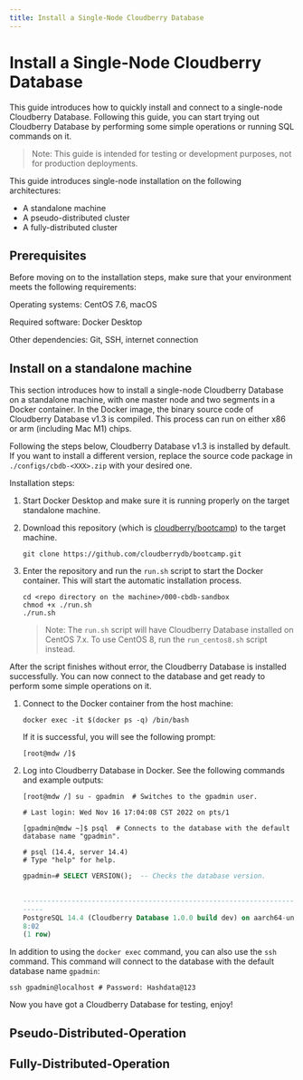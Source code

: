 ```yaml
---
title: Install a Single-Node Cloudberry Database
---
```


# Install a Single-Node Cloudberry Database

This guide introduces how to quickly install and connect to a single-node Cloudberry Database. Following this guide, you can start trying out Cloudberry Database by performing some simple operations or running SQL commands on it.

> Note: This guide is intended for testing or development purposes, not for production deployments.

This guide introduces single-node installation on the following architectures:

- A standalone machine
- A pseudo-distributed cluster
- A fully-distributed cluster

## Prerequisites

Before moving on to the installation steps, make sure that your environment meets the following requirements:

Operating systems: CentOS 7.6, macOS

Required software: Docker Desktop

Other dependencies: Git, SSH, internet connection

## Install on a standalone machine

This section introduces how to install a single-node Cloudberry Database on a standalone machine, with one master node and two segments in a Docker container. In the Docker image, the binary source code of Cloudberry Database v1.3 is compiled. This process can run on either x86 or arm (including Mac M1) chips.

Following the steps below, Cloudberry Database v1.3 is installed by default. If you want to install a different version, replace the source code package in `./configs/cbdb-<XXX>.zip` with your desired one.

Installation steps:

1. Start Docker Desktop and make sure it is running properly on the target standalone machine.

2. Download this repository (which is [cloudberry/bootcamp](https://github.com/cloudberrydb/bootcamp)) to the target machine.

    ```shell
    git clone https://github.com/cloudberrydb/bootcamp.git
    ```

3. Enter the repository and run the `run.sh` script to start the Docker container. This will start the automatic installation process.

    ```shell
    cd <repo directory on the machine>/000-cbdb-sandbox
    chmod +x ./run.sh
    ./run.sh
    ```

    > Note: The `run.sh` script will have Cloudberry Database installed on CentOS 7.x. To use CentOS 8, run the `run_centos8.sh` script instead.

After the script finishes without error, the Cloudberry Database is installed successfully. You can now connect to the database and get ready to perform some simple operations on it.

1. Connect to the Docker container from the host machine:

    ```shell
    docker exec -it $(docker ps -q) /bin/bash
    ```

    If it is successful, you will see the following prompt:

    ```shell
    [root@mdw /]$
    ```

2. Log into Cloudberry Database in Docker. See the following commands and example outputs:

    ```shell
    [root@mdw /] su - gpadmin  # Switches to the gpadmin user.

    # Last login: Wed Nov 16 17:04:08 CST 2022 on pts/1

    [gpadmin@mdw ~]$ psql  # Connects to the database with the default database name "gpadmin".

    # psql (14.4, server 14.4)
    # Type "help" for help.
    ```

    ```sql
    gpadmin=# SELECT VERSION();  -- Checks the database version.
                                                                                            version

    -----------------------------------------------------------------------------------------------------------------------------------------------------------------------------------
    -----
    PostgreSQL 14.4 (Cloudberry Database 1.0.0 build dev) on aarch64-unknown-linux-gnu, compiled by gcc (GCC) 10.2.1 20210130 (Red Hat 10.2.1-11), 64-bit compiled on Dec  1 2022 11:3
    8:02
    (1 row)
    ```

In addition to using the `docker exec` command, you can also use the `ssh` command. This command will connect to the database with the default database name `gpadmin`:

```shell
ssh gpadmin@localhost # Password: Hashdata@123
```

Now you have got a Cloudberry Database for testing, enjoy!

## Pseudo-Distributed-Operation

## Fully-Distributed-Operation
